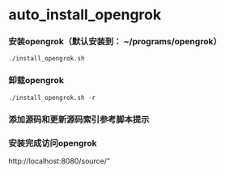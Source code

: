 # auto_install_opengrok

### 安装opengrok（默认安装到： ~/programs/opengrok）
`./install_opengrok.sh`

### 卸载opengrok
`./install_opengrok.sh -r`

### 添加源码和更新源码索引参考脚本提示

### 安装完成访问opengrok
http://localhost:8080/source/"